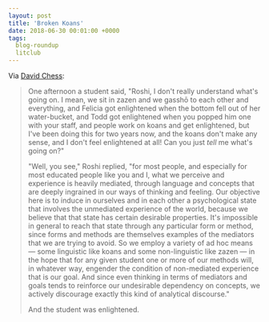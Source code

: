 ```yaml
---
layout: post
title: 'Broken Koans'
date: 2018-06-30 00:01:00 +0000
tags:
  blog-roundup
  litclub
---
```


Via [David Chess](http://www.davidchess.com/words/BrokenKoans.html):

> One afternoon a student said,
> "Roshi, I don't really understand what's going on.
> I mean, we sit in zazen and we gasshō to each other and everything,
> and Felicia got enlightened when the bottom fell out of her water-bucket,
> and Todd got enlightened when you popped him one with your staff,
> and people work on koans and get enlightened, but I've been doing
> this for two years now, and the koans don't make any sense, and I
> don't feel enlightened at all! Can you just _tell_ me what's going on?"
>
> "Well, you see," Roshi replied, "for most people, and especially for
> most educated people like you and I, what we perceive and experience
> is heavily mediated, through language and concepts that are deeply
> ingrained in our ways of thinking and feeling. Our objective here
> is to induce in ourselves and in each other a psychological state
> that involves the unmediated experience of the world, because we
> believe that that state has certain desirable properties.
> It's impossible in general to reach that state through any particular
> form or method, since forms and methods are themselves examples of
> the mediators that we are trying to avoid. So we employ a variety of
> ad hoc means — some linguistic like koans and some non-linguistic
> like zazen — in the hope that for any given student one or more of our
> methods will, in whatever way, engender the condition of non-mediated
> experience that is our goal. And since even thinking in terms of
> mediators and goals tends to reinforce our undesirable dependency on
> concepts, we actively discourage exactly this kind of analytical discourse."
>
> And the student was enlightened.

